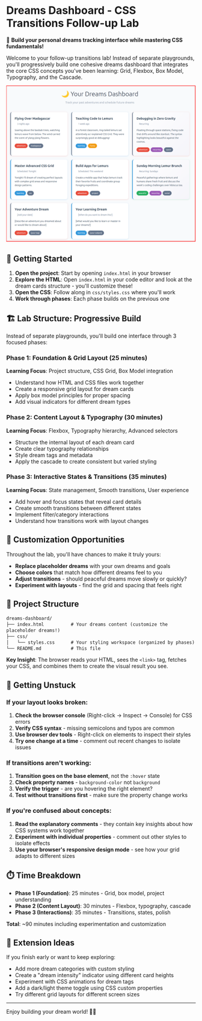# Dreams Dashboard - CSS Transitions Follow-up Lab

🌙 **Build your personal dreams tracking interface while mastering CSS fundamentals!**

Welcome to your follow-up transitions lab! Instead of separate playgrounds, you'll progressively build one cohesive dreams dashboard that integrates the core CSS concepts you've been learning: Grid, Flexbox, Box Model, Typography, and the Cascade.

![Dream Dashboard Preview](assets/transition_followup_main.png)

## 🚀 Getting Started

1. **Open the project**: Start by opening `index.html` in your browser
2. **Explore the HTML**: Open `index.html` in your code editor and look at the dream cards structure - you'll customize these!
3. **Open the CSS**: Follow along in `css/styles.css` where you'll work
4. **Work through phases**: Each phase builds on the previous one

## 🏗️ Lab Structure: Progressive Build

Instead of separate playgrounds, you'll build one interface through 3 focused phases:

### Phase 1: Foundation & Grid Layout (25 minutes)

**Learning Focus**: Project structure, CSS Grid, Box Model integration

- Understand how HTML and CSS files work together
- Create a responsive grid layout for dream cards
- Apply box model principles for proper spacing
- Add visual indicators for different dream types

### Phase 2: Content Layout & Typography (30 minutes)

**Learning Focus**: Flexbox, Typography hierarchy, Advanced selectors

- Structure the internal layout of each dream card
- Create clear typography relationships
- Style dream tags and metadata
- Apply the cascade to create consistent but varied styling

### Phase 3: Interactive States & Transitions (35 minutes)

**Learning Focus**: State management, Smooth transitions, User experience

- Add hover and focus states that reveal card details
- Create smooth transitions between different states
- Implement filter/category interactions
- Understand how transitions work with layout changes

## 🎨 Customization Opportunities

Throughout the lab, you'll have chances to make it truly yours:

- **Replace placeholder dreams** with your own dreams and goals
- **Choose colors** that match how different dreams feel to you
- **Adjust transitions** - should peaceful dreams move slowly or quickly?
- **Experiment with layouts** - find the grid and spacing that feels right

## 📂 Project Structure

```
dreams-dashboard/
├── index.html          # Your dreams content (customize the placeholder dreams!)
├── css/
│   └── styles.css      # Your styling workspace (organized by phases)
└── README.md           # This file
```

**Key Insight**: The browser reads your HTML, sees the `<link>` tag, fetches your CSS, and combines them to create the visual result you see.

## 🔧 Getting Unstuck

### If your layout looks broken:

1. **Check the browser console** (Right-click → Inspect → Console) for CSS errors
2. **Verify CSS syntax** - missing semicolons and typos are common
3. **Use browser dev tools** - Right-click on elements to inspect their styles
4. **Try one change at a time** - comment out recent changes to isolate issues

### If transitions aren't working:

1. **Transition goes on the base element**, not the `:hover` state
2. **Check property names** - `background-color` not `background`
3. **Verify the trigger** - are you hovering the right element?
4. **Test without transitions first** - make sure the property change works

### If you're confused about concepts:

1. **Read the explanatory comments** - they contain key insights about how CSS systems work together
2. **Experiment with individual properties** - comment out other styles to isolate effects
3. **Use your browser's responsive design mode** - see how your grid adapts to different sizes

## ⏱️ Time Breakdown

- **Phase 1 (Foundation)**: 25 minutes - Grid, box model, project understanding
- **Phase 2 (Content Layout)**: 30 minutes - Flexbox, typography, cascade
- **Phase 3 (Interactions)**: 35 minutes - Transitions, states, polish

**Total**: ~90 minutes including experimentation and customization

## 🚀 Extension Ideas

If you finish early or want to keep exploring:

- Add more dream categories with custom styling
- Create a "dream intensity" indicator using different card heights
- Experiment with CSS animations for dream tags
- Add a dark/light theme toggle using CSS custom properties
- Try different grid layouts for different screen sizes

---

Enjoy building your dream world! 🌙✨
